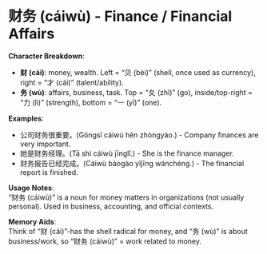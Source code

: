 # **财务 (cáiwù) - Finance / Financial Affairs**

**Character Breakdown**:  
- **财 (cái)**: money, wealth. Left = “贝 (bèi)” (shell, once used as currency), right = “才 (cái)” (talent/ability).  
- **务 (wù)**: affairs, business, task. Top = “夂 (zhǐ)” (go), inside/top-right = “力 (lì)” (strength), bottom = “一 (yī)” (one).

**Examples**:  
- 公司财务很重要。(Gōngsī cáiwù hěn zhòngyào.) - Company finances are very important.  
- 她是财务经理。(Tā shì cáiwù jīnglǐ.) - She is the finance manager.  
- 财务报告已经完成。(Cáiwù bàogào yǐjīng wánchéng.) - The financial report is finished.

**Usage Notes**:  
“财务 (cáiwù)” is a noun for money matters in organizations (not usually personal). Used in business, accounting, and official contexts.

**Memory Aids**:  
Think of “财 (cái)”-has the shell radical for money, and “务 (wù)” is about business/work, so “财务 (cáiwù)” = work related to money.